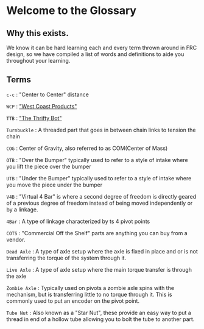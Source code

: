 # Welcome to the Glossary

## Why this exists.
We know it can be hard learning each and every term thrown around in FRC design, so we have compiled a list of words and definitions to aide you throughout your learning.

## Terms
`c-c`
:   "Center to Center" distance

`WCP`
:   ["West Coast Products"](https://wcproducts.com/)

`TTB`
:   ["The Thrifty Bot"](https://www.thethriftybot.com/)

`Turnbuckle`
:   A threaded part that goes in between chain links to tension the chain

`COG`
:   Center of Gravity, also referred to as COM(Center of Mass)

`OTB`
:   "Over the Bumper" typically used to refer to a style of intake where you lift the piece over the bumper

`UTB`
:   "Under the Bumper" typically used to refer to a style of intake where you move the piece under the bumper

`V4B`
:   "Virtual 4 Bar" is where a second degree of freedom is directly geared of a previous degree of freedom instead of being moved independently or by a linkage.

`4Bar`
:   A type of linkage characterized by ts 4 pivot points

`COTS`
:   "Commercial Off the Shelf" parts are anything you can buy from a vendor.

`Dead Axle`
:   A type of axle setup where the axle is fixed in place and or is not transferring the torque of the system through it.

`Live Axle`
:   A type of axle setup where the main torque transfer is through the axle

`Zombie Axle`
:   Typically used on pivots a zombie axle spins with the mechanism, but is transferring little to no torque through it. This is commonly used to put an encoder on the pivot point.

`Tube Nut`
: Also known as a "Star Nut", these provide an easy way to put a thread in end of a hollow tube allowing you to bolt the tube to another part. 